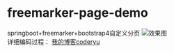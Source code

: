 # freemarker-page-demo
springboot+freemarker+bootstrap4自定义分页
![效果图](http://blog.pianhuangw.com/wp-content/uploads/2020/03/pager.png)
<br />
详细编码过程：
[我的博客coderyu](http://blog.pianhuangw.com/?p=114)
